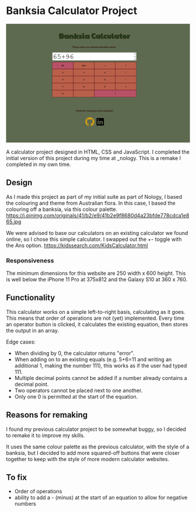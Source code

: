 # Banksia Calculator Project

![altText](./images/calculator-project.PNG)

A calculator project designed in HTML, CSS and JavaScript. I completed the initial version of this project during my time at \_nology. This is a remake I completed in my own time.

## Design

As I made this project as part of my initial suite as part of Nology, I based the colouring and theme from Australian flora. In this case, I based the colouring off a banksia, via this colour palette.
https://i.pinimg.com/originals/41/b2/e9/41b2e9f8680d4a23bfde778cdca1e865.jpg

We were advised to base our calculators on an existing calculator we found online, so I chose this simple calculator. I swapped out the +- toggle with the Ans option.
https://kidssearch.com/KidsCalculator.html

### Responsiveness

The minimum dimensions for this website are 250 width x 600 height.
This is well below the iPhone 11 Pro at 375x812 and the Galaxy S10 at 360 x 760.

## Functionality

This calculator works on a simple left-to-right basis, calculating as it goes. This means that order of operations are not (yet) implemented. Every time an operator button is clicked, it calculates the existing equation, then stores the output in an array.

Edge cases:

-   When dividing by 0, the calculator returns "error".
-   When adding on to an existing equals (e.g. 5+6=11 and writing an additional 1, making the number 111), this works as if the user had typed 111.
-   Multiple decimal points cannot be added if a number already contains a decimal point.
-   Two operators cannot be placed next to one another.
-   Only one 0 is permitted at the start of the equation.

## Reasons for remaking

I found my previous calculator project to be somewhat buggy, so I decided to remake it to improve my skills.

It uses the same colour palette as the previous calculator, with the style of a banksia, but I decided to add more squared-off buttons that were closer together to keep with the style of more modern calculator websites.

## To fix

-   Order of operations
-   ability to add a - (minus) at the start of an equation to allow for negative numbers
